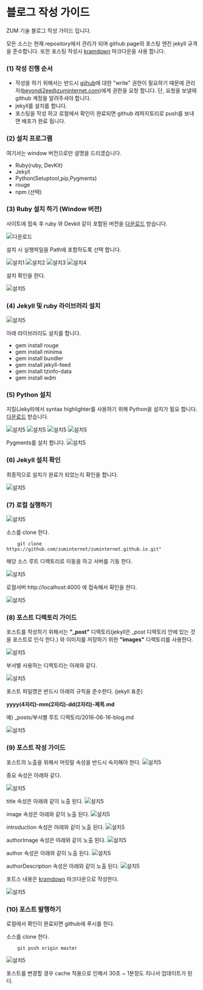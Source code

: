 

# 블로그 작성 가이드

ZUM 기술 블로그 작성 가이드 입니다.

모든 소스는 현재 repository에서 관리가 되며 github page의 포스팅 엔진 jekyll 규격을
준수합니다.
또한 포스팅 작성시  [kramdown]("https://kramdown.gettalong.org/syntax.html") 마크다운을 사용 합니다.

### (1) 작성 진행 순서 ###

* 작성을 하기 위해서는 반드시 [giihub]("https://github.com/zuminternet/zuminternet.github.io")에 대한 "write" 권한이 필요하기 때문에
관리자(beyondj2ee@zuminternet.com)에게 권한을 요청 합니다. 단, 요청을 보낼때 github 계정을 알려주셔야 합니다.
* jekyll를 설치를 합니다.
* 포스팅을 작성 하고 로컬에서 확인이 완료되면 github 레파지토리로 push를 보내면 배포가 완료 됩니다.

### (2) 설치 프로그램 ###

여기서는 window 버전으로만 설명을 드리겠습니다.

* Ruby(ruby, DevKit)
* Jekyll
* Python(Setuptool,pip,Pygments)
* rouge
* npm (선택)


### (3) Ruby 설치 하기 (Window 버전) ###

사이트에 접속 후 ruby 와 Devkit 같이 포함된 버전을 [다운로드]("https://rubyinstaller.org/downloads/") 받습니다.

![다운로드](/images/readme/1.png)

설치 시 실행파일을 Path에 포함하도록 선택 합니다.

![설치1](/images/readme/2.png)
![설치2](/images/readme/3.png)
![설치3](/images/readme/4.png)
![설치4](/images/readme/5.png)

설치 확인을 한다.

![설치5](/images/readme/33.png)

### (4) Jekyll 및 ruby 라이브러리 설치  ###
![설치5](/images/readme/7-1.png)

아래 라이브러리도 설치를 합니다.

* gem install rouge
* gem install minima
* gem install bundler
* gem install jekyll-feed
* gem install tzinfo-data
* gem install wdm

### (5) Python 설치  ###

지킬(Jekyll)에서 syntax highlighter를 사용하기 위해 Python을 설치가 필요 합니다.
[다운로드]("https://www.python.org/downloads/") 받습니다.


![설치5](/images/readme/9.png)
![설치5](/images/readme/10.png)
![설치5](/images/readme/11.png)
![설치5](/images/readme/12.png)

Pygments를 설치 합니다.
![설치5](/images/readme/14.png)

### (6) Jekyll 설치 확인  ###

최종적으로 설치가 완료가 되었는지 확인을 합니다.

![설치5](/images/readme/15.png)


### (7) 로컬 실행하기  ###
![설치5](/images/readme/g1-1.png)

소스를 clone 한다.
```text
    git clone https://github.com/zuminternet/zuminternet.github.io.git"
```

해당 소스 루트 디렉토리로 이동을 하고 서버를 기동 한다.

![설치5](/images/readme/20.png)

로컬서버 http://localhost:4000 에 접속해서 확인을 한다. 

![설치5](/images/readme/32.png)

### (8) 포스트 디렉토리 가이드  ###

포스트를 작성하기 위해서는 **"_post"** 디렉토리(jekyll은 _post 디렉토리 안에 있는 것을 포스트로 인식 한다.) 와 이미지를 저장하기 위한 **"images"** 디렉토리를 사용한다.

![설치5](/images/readme/p2.png)

부서별 사용하는 디렉토리는 아래와 같다.

![설치5](/images/readme/t1.png)

포스트 파일명은 반드시 아래의 규칙을 준수한다.
(jekyll 표준)

**yyyy(4자리)-mm(2자리)-dd(2자리)-제목.md**

예) _posts/부서별 루트 디렉토리/2016-06-16-blog.md


![설치5](/images/readme/p4.png)


### (9) 포스트 작성 가이드  ###


포스트의 노출을 위해서 머릿말 속성을 반드시 숙지해야 한다.
![설치5](/images/readme/23.png)

중요 속성은 아래와 같다.

![설치5](/images/readme/t2.png)


title 속성은 아래와 같이 노출 된다.
![설치5](/images/readme/25.png)

image 속성은 아래와 같이 노출 된다.
![설치5](/images/readme/24.png)


introduction 속성은 아래와 같이 노출 된다.
![설치5](/images/readme/26.png)

authorImage 속성은 아래와 같이 노출 된다.
![설치5](/images/readme/27.png)

author 속성은 아래와 같이 노출 된다.
![설치5](/images/readme/28.png)

authorDescription 속성은 아래와 같이 노출 된다.
![설치5](/images/readme/29.png)

포트스 내용은 [kramdown]("https://kramdown.gettalong.org/syntax.html") 마크다운으로 작성한다.

![설치5](/images/readme/p99.png)


### (10) 포스트 발행하기  ###

로컬에서 확인이 완료되면 github에 푸시를 한다.

소스를 clone 한다.
```text
    git push origin master
```

![설치5](/images/readme/p12.png)

포스트를 변경할 경우 cache 적용으로 인해서 30초 ~ 1분정도 지나서 업데이트가 된다.
